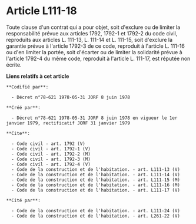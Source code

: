 # Article L111-18

Toute clause d'un contrat qui a pour objet, soit d'exclure ou de limiter la responsabilité prévue aux articles 1792, 1792-1
et 1792-2 du code civil, reproduits aux articles L. 111-13, L. 111-14 et L. 111-15, soit d'exclure la garantie prévue à
l'article 1792-3 de ce code, reproduit à l'article L. 111-16 ou d'en limiter la portée, soit d'écarter ou de limiter la
solidarité prévue à l'article 1792-4 du même code, reproduit à l'article L. 111-17, est réputée non écrite.

**Liens relatifs à cet article**

	**Codifié par**:

	  - Décret n°78-621 1978-05-31 JORF 8 juin 1978

	**Créé par**:

	  - Décret n°78-621 1978-05-31 JORF 8 juin 1978 en vigueur le 1er janvier 1979, rectificatif JORF 31 janvier 1979

	**Cite**:

	  - Code civil - art. 1792 (V)
	  - Code civil - art. 1792-1 (V)
	  - Code civil - art. 1792-2 (M)
	  - Code civil - art. 1792-3 (M)
	  - Code civil - art. 1792-4 (V)
	  - Code de la construction et de l'habitation. - art. L111-13 (V)
	  - Code de la construction et de l'habitation. - art. L111-14 (V)
	  - Code de la construction et de l'habitation. - art. L111-15 (M)
	  - Code de la construction et de l'habitation. - art. L111-16 (M)
	  - Code de la construction et de l'habitation. - art. L111-17 (V)

	**Cité par**:

	  - Code de la construction et de l'habitation. - art. L111-24 (V)
	  - Code de la construction et de l'habitation. - art. L261-22 (V)
